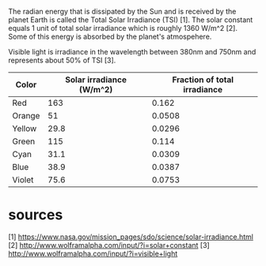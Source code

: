 The radian energy that is dissipated by the Sun and is received by the planet Earth is called the Total Solar Irradiance (TSI) [1]. The solar constant equals 1 unit of total solar irradiance which is roughly 1360 W/m^2 [2]. Some of this energy is absorbed by the planet's atmospehere. 

Visible light is irradiance in the wavelength between 380nm and 750nm and represents about 50% of TSI [3].

Color | Solar irradiance (W/m^2) | Fraction of total irradiance
------|------------------|-----------------------------
Red   | 163 | 0.162
Orange | 51 | 0.0508
Yellow | 29.8 | 0.0296
Green | 115 | 0.114
Cyan | 31.1 | 0.0309
Blue | 38.9 | 0.0387
Violet | 75.6 | 0.0753


# sources

[1] https://www.nasa.gov/mission_pages/sdo/science/solar-irradiance.html
[2] http://www.wolframalpha.com/input/?i=solar+constant
[3] http://www.wolframalpha.com/input/?i=visible+light
